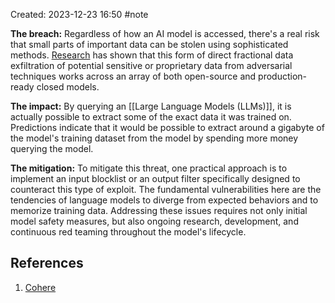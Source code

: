 Created: 2023-12-23 16:50
#note

**The breach:** Regardless of how an AI model is accessed, there's a real risk that small parts of important data can be stolen using sophisticated methods. [Research](https://not-just-memorization.github.io/extracting-training-data-from-chatgpt.html?ref=txt.cohere.com) has shown that this form of direct fractional data exfiltration of potential sensitive or proprietary data from adversarial techniques works across an array of both open-source and production-ready closed models.

**The impact:** By querying an [[Large Language Models (LLMs)]], it is actually possible to extract some of the exact data it was trained on. Predictions indicate that it would be possible to extract around a gigabyte of the model's training dataset from the model by spending more money querying the model.

**The mitigation:** To mitigate this threat, one practical approach is to implement an input blocklist or an output filter specifically designed to counteract this type of exploit. The fundamental vulnerabilities here are the tendencies of language models to diverge from expected behaviors and to memorize training data. Addressing these issues requires not only initial model safety measures, but also ongoing research, development, and continuous red teaming throughout the model's lifecycle.

## References
1. [Cohere](https://txt.cohere.com/the-state-of-ai-security/)